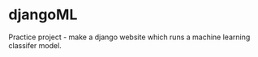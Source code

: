 # djangoML
Practice project - make a django website which runs a machine learning classifer model. 
